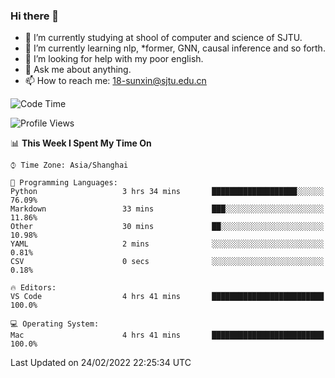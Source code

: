 ### Hi there 👋

<!--
**sunxin000/sunxin000** is a ✨ _special_ ✨ repository because its `README.md` (this file) appears on your GitHub profile.

Here are some ideas to get you started:

- 🔭 I’m currently working on ...
- 🌱 I’m currently learning ...
- 👯 I’m looking to collaborate on ...
- 🤔 I’m looking for help with ...
- 💬 Ask me about ...
- 📫 How to reach me: ...
- 😄 Pronouns: ...
- ⚡ Fun fact: ...
-->
- 🏫 I’m currently studying at shool of computer and science of SJTU.
- 🌱 I’m currently learning nlp, \*former, GNN, causal inference and so forth.
- 🤔 I’m looking for help with my poor english.
- 💬 Ask me about anything.
- 📫 How to reach me: 18-sunxin@sjtu.edu.cn
<!--START_SECTION:waka-->
![Code Time](http://img.shields.io/badge/Code%20Time-90%20hrs%209%20mins-blue)

![Profile Views](http://img.shields.io/badge/Profile%20Views-2-blue)

📊 **This Week I Spent My Time On** 

```text
⌚︎ Time Zone: Asia/Shanghai

💬 Programming Languages: 
Python                   3 hrs 34 mins       ███████████████████░░░░░░   76.09% 
Markdown                 33 mins             ███░░░░░░░░░░░░░░░░░░░░░░   11.86% 
Other                    30 mins             ██░░░░░░░░░░░░░░░░░░░░░░░   10.98% 
YAML                     2 mins              ░░░░░░░░░░░░░░░░░░░░░░░░░   0.81% 
CSV                      0 secs              ░░░░░░░░░░░░░░░░░░░░░░░░░   0.18%

🔥 Editors: 
VS Code                  4 hrs 41 mins       █████████████████████████   100.0%

💻 Operating System: 
Mac                      4 hrs 41 mins       █████████████████████████   100.0%

```


 Last Updated on 24/02/2022 22:25:34 UTC
<!--END_SECTION:waka-->
